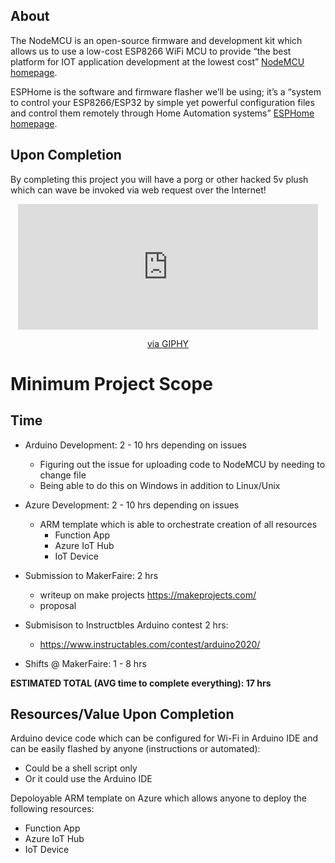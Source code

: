 ## About
The NodeMCU is an open-source firmware and development kit which allows us to use a low-cost ESP8266 WiFi MCU to provide “the best platform for IOT application development at the lowest cost” [NodeMCU homepage](https://www.nodemcu.com/index_en.html).  

ESPHome is the software and firmware flasher we’ll be using; it’s a “system to control your ESP8266/ESP32 by simple yet powerful configuration files and control them remotely through Home Automation systems” [ESPHome homepage](https://esphome.io).

## Upon Completion
By completing this project you will have a porg or other hacked 5v plush which can wave be invoked via web request over the Internet!

<div class="gif-container" style="text-align:center">
    <iframe src="https://giphy.com/embed/BpCYzidFkPgUzFV9cA" width="480" height="201" frameBorder="0" class="giphy-embed" allowFullScreen></iframe><p><a href="https://giphy.com/gifs/starwars-star-wars-the-last-jedi-BpCYzidFkPgUzFV9cA">via GIPHY</a></p>
</div>

# Minimum Project Scope
## Time
* Arduino Development: 2 - 10 hrs depending on issues
  * Figuring out the issue for uploading code to NodeMCU by needing to change file
  * Being able to do this on Windows in addition to Linux/Unix
* Azure Development: 2 - 10 hrs depending on issues
    * ARM template which is able to orchestrate creation of all resources 
      * Function App
      * Azure IoT Hub
      * IoT Device

* Submission to MakerFaire: 2 hrs
  * writeup on make projects https://makeprojects.com/
  * proposal

* Submisison to Instructbles Arduino contest 2 hrs:
  * https://www.instructables.com/contest/arduino2020/

* Shifts @ MakerFaire: 1 - 8 hrs

**ESTIMATED TOTAL (AVG time to complete everything): 17 hrs**

## Resources/Value Upon Completion
Arduino device code which can be configured for Wi-Fi in Arduino IDE and can be easily flashed by anyone (instructions or automated):
* Could be a shell script only
* Or it could use the Arduino IDE

Depoloyable ARM template on Azure which allows anyone to deploy the following resources:
* Function App
* Azure IoT Hub
* IoT Device

